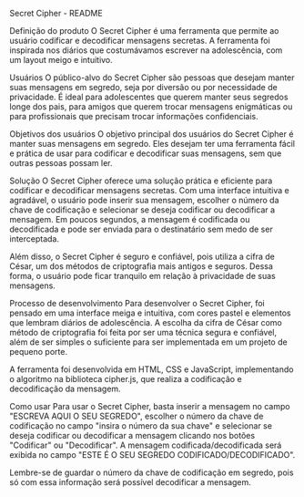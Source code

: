 Secret Cipher - README


Definição do produto
O Secret Cipher é uma ferramenta que permite ao usuário codificar e decodificar mensagens secretas. A ferramenta foi inspirada nos diários que costumávamos escrever na adolescência, com um layout meigo e intuitivo.

Usuários
O público-alvo do Secret Cipher são pessoas que desejam manter suas mensagens em segredo, seja por diversão ou por necessidade de privacidade. É ideal para adolescentes que querem manter seus segredos longe dos pais, para amigos que querem trocar mensagens enigmáticas ou para profissionais que precisam trocar informações confidenciais.

Objetivos dos usuários
O objetivo principal dos usuários do Secret Cipher é manter suas mensagens em segredo. Eles desejam ter uma ferramenta fácil e prática de usar para codificar e decodificar suas mensagens, sem que outras pessoas possam ler.

Solução
O Secret Cipher oferece uma solução prática e eficiente para codificar e decodificar mensagens secretas. Com uma interface intuitiva e agradável, o usuário pode inserir sua mensagem, escolher o número da chave de codificação e selecionar se deseja codificar ou decodificar a mensagem. Em poucos segundos, a mensagem é codificada ou decodificada e pode ser enviada para o destinatário sem medo de ser interceptada.

Além disso, o Secret Cipher é seguro e confiável, pois utiliza a cifra de César, um dos métodos de criptografia mais antigos e seguros. Dessa forma, o usuário pode ficar tranquilo em relação à privacidade de suas mensagens.

Processo de desenvolvimento
Para desenvolver o Secret Cipher, foi pensado em uma interface meiga e intuitiva, com cores pastel e elementos que lembram diários de adolescência. A escolha da cifra de César como método de criptografia foi feita por ser uma técnica segura e confiável, além de ser simples o suficiente para ser implementada em um projeto de pequeno porte.

A ferramenta foi desenvolvida em HTML, CSS e JavaScript, implementando o algoritmo na biblioteca cipher.js, que realiza a codificação e decodificação da mensagem.

Como usar
Para usar o Secret Cipher, basta inserir a mensagem no campo "ESCREVA AQUI O SEU SEGREDO", escolher o número da chave de codificação no campo "insira o número da sua chave" e selecionar se deseja codificar ou decodificar a mensagem clicando nos botões "Codificar" ou "Decodificar". A mensagem codificada/decodificada será exibida no campo "ESTE É O SEU SEGREDO CODIFICADO/DECODIFICADO".

Lembre-se de guardar o número da chave de codificação em segredo, pois só com essa informação será possível decodificar a mensagem.
